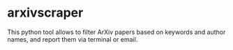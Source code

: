 # arxivscraper
This python tool allows to filter ArXiv papers based on keywords and author names, and report them via terminal or email.
